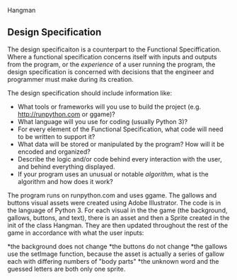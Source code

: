 Hangman

## Design Specification

The design specificaiton is a counterpart to the Functional Speciffication. Where a functional specification concerns itself
with inputs and outputs from the program, or the *experience* of a user running the program, the design specification is concerned with decisions that the engineer and programmer must make during its creation.

The design specification should include information like:

* What tools or frameworks will you use to build the project (e.g. http://runpython.com or ggame)?
* What language will you use for coding (usually Python 3)?
* For every element of the Functional Specification, what code will need to be written to support it?
* What data will be stored or manipulated by the program? How will it be encoded and organized?
* Describe the logic and/or code behind every interaction with the user, and behind everything displayed.
* If your program uses an unusual or notable *algorithm*, what is the algorithm and how does it work?

The program runs on runpython.com and uses ggame. The gallows and buttons visual assets were created using Adobe Illustrator. The code is in the language of Python 3. For each visual in the the game (the background, gallows, buttons, and text), there is an asset and then a Sprite created in the init of the class Hangman. They are then updated throughout the rest of the game in accordance with what the user inputs:

*the background does not change
*the buttons do not change
*the gallows use the setImage function, because the asset is actually a series of gallow each with differing numbers of "body parts"
*the unknown word and the guessed letters are both only one sprite. 
